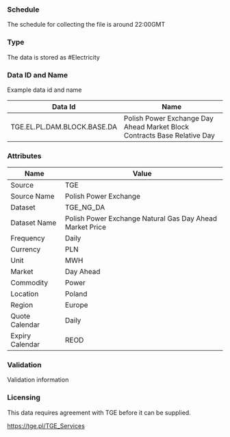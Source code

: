 ### Schedule

The schedule for collecting the file is around 22:00GMT

### Type

The data is stored as #Electricity

### Data ID and Name

Example data id and name

|**Data Id**|**Name**|
|-|-|
|TGE.EL.PL.DAM.BLOCK.BASE.DA|Polish Power Exchange Day Ahead Market Block Contracts Base Relative Day|

### Attributes

|Name|Value|
|-|-|
|Source|TGE|
|Source Name|Polish Power Exchange|
|Dataset|TGE_NG_DA|
|Dataset Name|Polish Power Exchange Natural Gas Day Ahead Market Price|
|Frequency|Daily|
|Currency|PLN|
|Unit|MWH|
|Market|Day Ahead|
|Commodity|Power|
|Location|Poland|
|Region|Europe|
|Quote Calendar|Daily|
|Expiry Calendar|REOD|

### Validation

Validation information

### Licensing

This data requires agreement with TGE before it can be supplied.

https://tge.pl/TGE_Services

